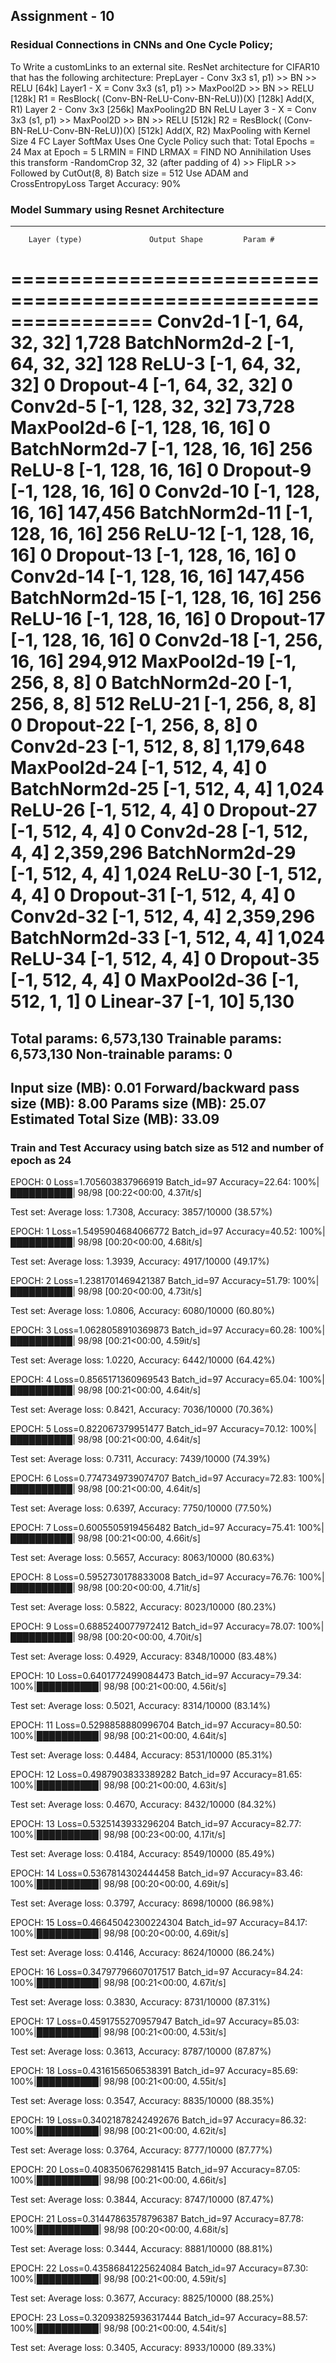 ## Assignment - 10

### Residual Connections in CNNs and One Cycle Policy;
To Write a customLinks to an external site. ResNet architecture for CIFAR10 that has the following architecture:
PrepLayer - Conv 3x3 s1, p1) >> BN >> RELU [64k]
Layer1 -
X = Conv 3x3 (s1, p1) >> MaxPool2D >> BN >> RELU [128k]
R1 = ResBlock( (Conv-BN-ReLU-Conv-BN-ReLU))(X) [128k] 
Add(X, R1)
Layer 2 -
Conv 3x3 [256k]
MaxPooling2D
BN
ReLU
Layer 3 -
X = Conv 3x3 (s1, p1) >> MaxPool2D >> BN >> RELU [512k]
R2 = ResBlock( (Conv-BN-ReLU-Conv-BN-ReLU))(X) [512k]
Add(X, R2)
MaxPooling with Kernel Size 4
FC Layer 
SoftMax
Uses One Cycle Policy such that:
Total Epochs = 24
Max at Epoch = 5
LRMIN = FIND
LRMAX = FIND
NO Annihilation
Uses this transform -RandomCrop 32, 32 (after padding of 4) >> FlipLR >> Followed by CutOut(8, 8)
Batch size = 512
Use ADAM and CrossEntropyLoss
Target Accuracy: 90%


### Model Summary using Resnet Architecture


----------------------------------------------------------------
        Layer (type)               Output Shape         Param #
================================================================
            Conv2d-1           [-1, 64, 32, 32]           1,728
       BatchNorm2d-2           [-1, 64, 32, 32]             128
              ReLU-3           [-1, 64, 32, 32]               0
           Dropout-4           [-1, 64, 32, 32]               0
            Conv2d-5          [-1, 128, 32, 32]          73,728
         MaxPool2d-6          [-1, 128, 16, 16]               0
       BatchNorm2d-7          [-1, 128, 16, 16]             256
              ReLU-8          [-1, 128, 16, 16]               0
           Dropout-9          [-1, 128, 16, 16]               0
           Conv2d-10          [-1, 128, 16, 16]         147,456
      BatchNorm2d-11          [-1, 128, 16, 16]             256
             ReLU-12          [-1, 128, 16, 16]               0
          Dropout-13          [-1, 128, 16, 16]               0
           Conv2d-14          [-1, 128, 16, 16]         147,456
      BatchNorm2d-15          [-1, 128, 16, 16]             256
             ReLU-16          [-1, 128, 16, 16]               0
          Dropout-17          [-1, 128, 16, 16]               0
           Conv2d-18          [-1, 256, 16, 16]         294,912
        MaxPool2d-19            [-1, 256, 8, 8]               0
      BatchNorm2d-20            [-1, 256, 8, 8]             512
             ReLU-21            [-1, 256, 8, 8]               0
          Dropout-22            [-1, 256, 8, 8]               0
           Conv2d-23            [-1, 512, 8, 8]       1,179,648
        MaxPool2d-24            [-1, 512, 4, 4]               0
      BatchNorm2d-25            [-1, 512, 4, 4]           1,024
             ReLU-26            [-1, 512, 4, 4]               0
          Dropout-27            [-1, 512, 4, 4]               0
           Conv2d-28            [-1, 512, 4, 4]       2,359,296
      BatchNorm2d-29            [-1, 512, 4, 4]           1,024
             ReLU-30            [-1, 512, 4, 4]               0
          Dropout-31            [-1, 512, 4, 4]               0
           Conv2d-32            [-1, 512, 4, 4]       2,359,296
      BatchNorm2d-33            [-1, 512, 4, 4]           1,024
             ReLU-34            [-1, 512, 4, 4]               0
          Dropout-35            [-1, 512, 4, 4]               0
        MaxPool2d-36            [-1, 512, 1, 1]               0
           Linear-37                   [-1, 10]           5,130
================================================================
Total params: 6,573,130
Trainable params: 6,573,130
Non-trainable params: 0
----------------------------------------------------------------
Input size (MB): 0.01
Forward/backward pass size (MB): 8.00
Params size (MB): 25.07
Estimated Total Size (MB): 33.09
----------------------------------------------------------------


### Train and Test Accuracy using batch size as 512 and number of epoch as 24

EPOCH: 0
Loss=1.705603837966919 Batch_id=97 Accuracy=22.64: 100%|██████████| 98/98 [00:22<00:00,  4.37it/s]

Test set: Average loss: 1.7308, Accuracy: 3857/10000 (38.57%)

EPOCH: 1
Loss=1.5495904684066772 Batch_id=97 Accuracy=40.52: 100%|██████████| 98/98 [00:20<00:00,  4.68it/s]

Test set: Average loss: 1.3939, Accuracy: 4917/10000 (49.17%)

EPOCH: 2
Loss=1.2381701469421387 Batch_id=97 Accuracy=51.79: 100%|██████████| 98/98 [00:20<00:00,  4.73it/s]

Test set: Average loss: 1.0806, Accuracy: 6080/10000 (60.80%)

EPOCH: 3
Loss=1.0628058910369873 Batch_id=97 Accuracy=60.28: 100%|██████████| 98/98 [00:21<00:00,  4.59it/s]

Test set: Average loss: 1.0220, Accuracy: 6442/10000 (64.42%)

EPOCH: 4
Loss=0.8565171360969543 Batch_id=97 Accuracy=65.04: 100%|██████████| 98/98 [00:21<00:00,  4.64it/s]

Test set: Average loss: 0.8421, Accuracy: 7036/10000 (70.36%)

EPOCH: 5
Loss=0.822067379951477 Batch_id=97 Accuracy=70.12: 100%|██████████| 98/98 [00:21<00:00,  4.64it/s]

Test set: Average loss: 0.7311, Accuracy: 7439/10000 (74.39%)

EPOCH: 6
Loss=0.7747349739074707 Batch_id=97 Accuracy=72.83: 100%|██████████| 98/98 [00:21<00:00,  4.64it/s]

Test set: Average loss: 0.6397, Accuracy: 7750/10000 (77.50%)

EPOCH: 7
Loss=0.6005505919456482 Batch_id=97 Accuracy=75.41: 100%|██████████| 98/98 [00:21<00:00,  4.66it/s]

Test set: Average loss: 0.5657, Accuracy: 8063/10000 (80.63%)

EPOCH: 8
Loss=0.5952730178833008 Batch_id=97 Accuracy=76.76: 100%|██████████| 98/98 [00:20<00:00,  4.71it/s]

Test set: Average loss: 0.5822, Accuracy: 8023/10000 (80.23%)

EPOCH: 9
Loss=0.6885240077972412 Batch_id=97 Accuracy=78.07: 100%|██████████| 98/98 [00:20<00:00,  4.70it/s]

Test set: Average loss: 0.4929, Accuracy: 8348/10000 (83.48%)

EPOCH: 10
Loss=0.6401772499084473 Batch_id=97 Accuracy=79.34: 100%|██████████| 98/98 [00:21<00:00,  4.56it/s]

Test set: Average loss: 0.5021, Accuracy: 8314/10000 (83.14%)

EPOCH: 11
Loss=0.5298858880996704 Batch_id=97 Accuracy=80.50: 100%|██████████| 98/98 [00:21<00:00,  4.64it/s]

Test set: Average loss: 0.4484, Accuracy: 8531/10000 (85.31%)

EPOCH: 12
Loss=0.4987903833389282 Batch_id=97 Accuracy=81.65: 100%|██████████| 98/98 [00:21<00:00,  4.63it/s]

Test set: Average loss: 0.4670, Accuracy: 8432/10000 (84.32%)

EPOCH: 13
Loss=0.5325143933296204 Batch_id=97 Accuracy=82.77: 100%|██████████| 98/98 [00:23<00:00,  4.17it/s]

Test set: Average loss: 0.4184, Accuracy: 8549/10000 (85.49%)

EPOCH: 14
Loss=0.5367814302444458 Batch_id=97 Accuracy=83.46: 100%|██████████| 98/98 [00:20<00:00,  4.69it/s]

Test set: Average loss: 0.3797, Accuracy: 8698/10000 (86.98%)

EPOCH: 15
Loss=0.46645042300224304 Batch_id=97 Accuracy=84.17: 100%|██████████| 98/98 [00:20<00:00,  4.69it/s]

Test set: Average loss: 0.4146, Accuracy: 8624/10000 (86.24%)

EPOCH: 16
Loss=0.34797796607017517 Batch_id=97 Accuracy=84.24: 100%|██████████| 98/98 [00:21<00:00,  4.67it/s]

Test set: Average loss: 0.3830, Accuracy: 8731/10000 (87.31%)

EPOCH: 17
Loss=0.4591755270957947 Batch_id=97 Accuracy=85.03: 100%|██████████| 98/98 [00:21<00:00,  4.53it/s]

Test set: Average loss: 0.3613, Accuracy: 8787/10000 (87.87%)

EPOCH: 18
Loss=0.4316156506538391 Batch_id=97 Accuracy=85.69: 100%|██████████| 98/98 [00:21<00:00,  4.55it/s]

Test set: Average loss: 0.3547, Accuracy: 8835/10000 (88.35%)

EPOCH: 19
Loss=0.34021878242492676 Batch_id=97 Accuracy=86.32: 100%|██████████| 98/98 [00:21<00:00,  4.62it/s]

Test set: Average loss: 0.3764, Accuracy: 8777/10000 (87.77%)

EPOCH: 20
Loss=0.4083506762981415 Batch_id=97 Accuracy=87.05: 100%|██████████| 98/98 [00:21<00:00,  4.66it/s]

Test set: Average loss: 0.3844, Accuracy: 8747/10000 (87.47%)

EPOCH: 21
Loss=0.31447863578796387 Batch_id=97 Accuracy=87.78: 100%|██████████| 98/98 [00:20<00:00,  4.68it/s]

Test set: Average loss: 0.3444, Accuracy: 8881/10000 (88.81%)

EPOCH: 22
Loss=0.43586841225624084 Batch_id=97 Accuracy=87.30: 100%|██████████| 98/98 [00:21<00:00,  4.59it/s]

Test set: Average loss: 0.3677, Accuracy: 8825/10000 (88.25%)

EPOCH: 23
Loss=0.32093825936317444 Batch_id=97 Accuracy=88.57: 100%|██████████| 98/98 [00:21<00:00,  4.54it/s]

Test set: Average loss: 0.3405, Accuracy: 8933/10000 (89.33%)
